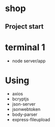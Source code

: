 # shop

## Project start

# terminal 1
- node server/app

#   Using
- axios
- bcryptjs
- json-server
- jsonwebtoken
- body-parser
- express-fileupload
